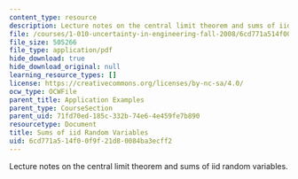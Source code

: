 ```yaml
---
content_type: resource
description: Lecture notes on the central limit theorem and sums of iid random variables.
file: /courses/1-010-uncertainty-in-engineering-fall-2008/6cd771a514f00f9f21d80084ba3ecff2_app_17.pdf
file_size: 505266
file_type: application/pdf
hide_download: true
hide_download_original: null
learning_resource_types: []
license: https://creativecommons.org/licenses/by-nc-sa/4.0/
ocw_type: OCWFile
parent_title: Application Examples
parent_type: CourseSection
parent_uid: 71fd70ed-185c-332b-74e6-4e459fe7b890
resourcetype: Document
title: Sums of iid Random Variables
uid: 6cd771a5-14f0-0f9f-21d8-0084ba3ecff2
---
```

Lecture notes on the central limit theorem and sums of iid random variables.